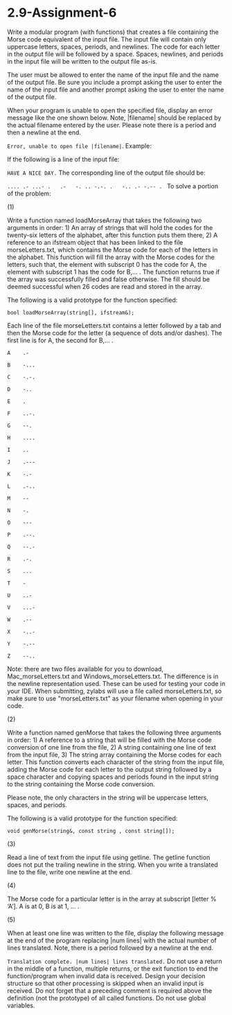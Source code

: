 # 2.9-Assignment-6
Write a modular program (with functions) that creates a file containing the Morse code equivalent of the input file. The input file will contain only uppercase letters, spaces, periods, and newlines. The code for each letter in the output file will be followed by a space. Spaces, newlines, and periods in the input file will be written to the output file as-is.

The user must be allowed to enter the name of the input file and the name of the output file. Be sure you include a prompt asking the user to enter the name of the input file and another prompt asking the user to enter the name of the output file.

When your program is unable to open the specified file, display an error message like the one shown below. Note, |filename| should be replaced by the actual filename entered by the user. Please note there is a period and then a newline at the end.

`Error, unable to open file |filename|`.
Example:

If the following is a line of the input file:

`HAVE A NICE DAY.`
The corresponding line of the output file should be:

`.... .- ...- .   .-   -. .. -.-. .   -.. .- -.-- . `
To solve a portion of the problem:

(1)

Write a function named loadMorseArray that takes the following two arguments in order: 1) An array of strings that will hold the codes for the twenty-six letters of the alphabet, after this function puts them there, 2) A reference to an ifstream object that has been linked to the file morseLetters.txt, which contains the Morse code for each of the letters in the alphabet. This function will fill the array with the Morse codes for the letters, such that, the element with subscript 0 has the code for A, the element with subscript 1 has the code for B,… . The function returns true if the array was successfully filled and false otherwise. The fill should be deemed successful when 26 codes are read and stored in the array.

The following is a valid prototype for the function specified:

`bool loadMorseArray(string[], ifstream&);`

Each line of the file morseLetters.txt contains a letter followed by a tab and then the Morse code for the letter (a sequence of dots and/or dashes). The first line is for A, the second for B,… .

`A    .-`

`B    -...`

`C    -.-.`

`D    -..`

`E    .`

`F    ..-.`

`G    --.`

`H    ....`

`I    ..`

`J    .---`

`K    -.-`

`L    .-..`

`M    --`

`N    -.`

`O    ---`

`P    .--.`

`Q    --.-`

`R    .-.`

`S    ...`

`T    -`

`U    ..-`

`V    ...-`

`W    .--`

`X    -..-`

`Y    -.--`

`Z    --..`

Note: there are two files available for you to download, Mac_morseLetters.txt and Windows_morseLetters.txt. The difference is in the newline representation used. These can be used for testing your code in your IDE. When submitting, zylabs will use a file called morseLetters.txt, so make sure to use "morseLetters.txt" as your filename when opening in your code.

(2)

Write a function named genMorse that takes the following three arguments in order: 1) A reference to a string that will be filled with the Morse code conversion of one line from the file, 2) A string containing one line of text from the input file, 3) The string array containing the Morse codes for each letter. This function converts each character of the string from the input file, adding the Morse code for each letter to the output string followed by a space character and copying spaces and periods found in the input string to the string containing the Morse code conversion.

Please note, the only characters in the string will be uppercase letters, spaces, and periods.

The following is a valid prototype for the function specified:

`void genMorse(string&, const string , const string[]);`

(3)

Read a line of text from the input file using getline. The getline function does not put the trailing newline in the string. When you write a translated line to the file, write one newline at the end.

(4)

The Morse code for a particular letter is in the array at subscript [letter % ‘A’]. A is at 0, B is at 1, … .

(5)

When at least one line was written to the file, display the following message at the end of the program replacing |num lines| with the actual number of lines translated. Note, there is a period followed by a newline at the end.

`Translation complete. |num lines| lines translated.`
Do not use a return in the middle of a function, multiple returns, or the exit function to end the function/program when invalid data is received. Design your decision structure so that other processing is skipped when an invalid input is received. Do not forget that a preceding comment is required above the definition (not the prototype) of all called functions. Do not use global variables.

